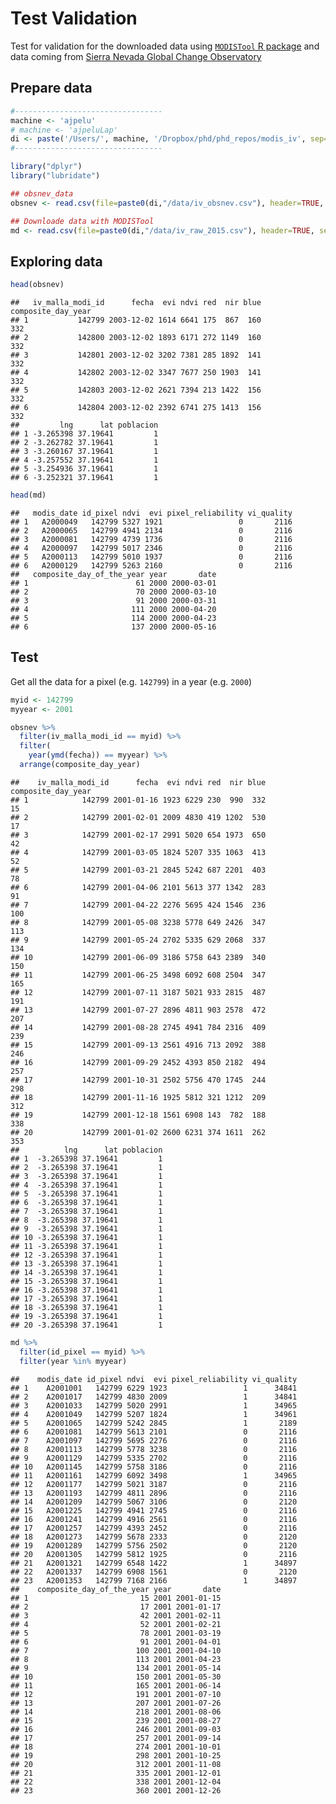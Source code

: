 Test Validation
===============

Test for validation for the downloaded data using [`MODISTool` R package](https://cran.r-project.org/web/packages/MODISTools/index.html) and data coming from [Sierra Nevada Global Change Observatory](https://obsnev.es)

Prepare data
------------

``` r
#---------------------------------
machine <- 'ajpelu'
# machine <- 'ajpeluLap'
di <- paste('/Users/', machine, '/Dropbox/phd/phd_repos/modis_iv', sep='')
#---------------------------------
```

``` r
library("dplyr")
library("lubridate")
```

``` r
## obsnev_data 
obsnev <- read.csv(file=paste0(di,"/data/iv_obsnev.csv"), header=TRUE, sep=",")

## Downloade data with MODISTool 
md <- read.csv(file=paste0(di,"/data/iv_raw_2015.csv"), header=TRUE, sep=",")
```

Exploring data
--------------

``` r
head(obsnev)
```

    ##   iv_malla_modi_id      fecha  evi ndvi red  nir blue composite_day_year
    ## 1           142799 2003-12-02 1614 6641 175  867  160                332
    ## 2           142800 2003-12-02 1893 6171 272 1149  160                332
    ## 3           142801 2003-12-02 3202 7381 285 1892  141                332
    ## 4           142802 2003-12-02 3347 7677 250 1903  141                332
    ## 5           142803 2003-12-02 2621 7394 213 1422  156                332
    ## 6           142804 2003-12-02 2392 6741 275 1413  156                332
    ##         lng      lat poblacion
    ## 1 -3.265398 37.19641         1
    ## 2 -3.262782 37.19641         1
    ## 3 -3.260167 37.19641         1
    ## 4 -3.257552 37.19641         1
    ## 5 -3.254936 37.19641         1
    ## 6 -3.252321 37.19641         1

``` r
head(md)
```

    ##   modis_date id_pixel ndvi  evi pixel_reliability vi_quality
    ## 1   A2000049   142799 5327 1921                 0       2116
    ## 2   A2000065   142799 4941 2134                 0       2116
    ## 3   A2000081   142799 4739 1736                 0       2116
    ## 4   A2000097   142799 5017 2346                 0       2116
    ## 5   A2000113   142799 5010 1937                 0       2116
    ## 6   A2000129   142799 5263 2160                 0       2116
    ##   composite_day_of_the_year year       date
    ## 1                        61 2000 2000-03-01
    ## 2                        70 2000 2000-03-10
    ## 3                        91 2000 2000-03-31
    ## 4                       111 2000 2000-04-20
    ## 5                       114 2000 2000-04-23
    ## 6                       137 2000 2000-05-16

Test
----

Get all the data for a pixel (e.g. `142799`) in a year (e.g. `2000`)

``` r
myid <- 142799 
myyear <- 2001 
```

``` r
obsnev %>% 
  filter(iv_malla_modi_id == myid) %>%
  filter(
    year(ymd(fecha)) == myyear) %>% 
  arrange(composite_day_year)
```

    ##    iv_malla_modi_id      fecha  evi ndvi red  nir blue composite_day_year
    ## 1            142799 2001-01-16 1923 6229 230  990  332                 15
    ## 2            142799 2001-02-01 2009 4830 419 1202  530                 17
    ## 3            142799 2001-02-17 2991 5020 654 1973  650                 42
    ## 4            142799 2001-03-05 1824 5207 335 1063  413                 52
    ## 5            142799 2001-03-21 2845 5242 687 2201  403                 78
    ## 6            142799 2001-04-06 2101 5613 377 1342  283                 91
    ## 7            142799 2001-04-22 2276 5695 424 1546  236                100
    ## 8            142799 2001-05-08 3238 5778 649 2426  347                113
    ## 9            142799 2001-05-24 2702 5335 629 2068  337                134
    ## 10           142799 2001-06-09 3186 5758 643 2389  340                150
    ## 11           142799 2001-06-25 3498 6092 608 2504  347                165
    ## 12           142799 2001-07-11 3187 5021 933 2815  487                191
    ## 13           142799 2001-07-27 2896 4811 903 2578  472                207
    ## 14           142799 2001-08-28 2745 4941 784 2316  409                239
    ## 15           142799 2001-09-13 2561 4916 713 2092  388                246
    ## 16           142799 2001-09-29 2452 4393 850 2182  494                257
    ## 17           142799 2001-10-31 2502 5756 470 1745  244                298
    ## 18           142799 2001-11-16 1925 5812 321 1212  209                312
    ## 19           142799 2001-12-18 1561 6908 143  782  188                338
    ## 20           142799 2001-01-02 2600 6231 374 1611  262                353
    ##          lng      lat poblacion
    ## 1  -3.265398 37.19641         1
    ## 2  -3.265398 37.19641         1
    ## 3  -3.265398 37.19641         1
    ## 4  -3.265398 37.19641         1
    ## 5  -3.265398 37.19641         1
    ## 6  -3.265398 37.19641         1
    ## 7  -3.265398 37.19641         1
    ## 8  -3.265398 37.19641         1
    ## 9  -3.265398 37.19641         1
    ## 10 -3.265398 37.19641         1
    ## 11 -3.265398 37.19641         1
    ## 12 -3.265398 37.19641         1
    ## 13 -3.265398 37.19641         1
    ## 14 -3.265398 37.19641         1
    ## 15 -3.265398 37.19641         1
    ## 16 -3.265398 37.19641         1
    ## 17 -3.265398 37.19641         1
    ## 18 -3.265398 37.19641         1
    ## 19 -3.265398 37.19641         1
    ## 20 -3.265398 37.19641         1

``` r
md %>%
  filter(id_pixel == myid) %>%
  filter(year %in% myyear)
```

    ##    modis_date id_pixel ndvi  evi pixel_reliability vi_quality
    ## 1    A2001001   142799 6229 1923                 1      34841
    ## 2    A2001017   142799 4830 2009                 1      34841
    ## 3    A2001033   142799 5020 2991                 1      34965
    ## 4    A2001049   142799 5207 1824                 1      34961
    ## 5    A2001065   142799 5242 2845                 1       2189
    ## 6    A2001081   142799 5613 2101                 0       2116
    ## 7    A2001097   142799 5695 2276                 0       2116
    ## 8    A2001113   142799 5778 3238                 0       2116
    ## 9    A2001129   142799 5335 2702                 0       2116
    ## 10   A2001145   142799 5758 3186                 0       2116
    ## 11   A2001161   142799 6092 3498                 1      34965
    ## 12   A2001177   142799 5021 3187                 0       2116
    ## 13   A2001193   142799 4811 2896                 0       2116
    ## 14   A2001209   142799 5067 3106                 0       2120
    ## 15   A2001225   142799 4941 2745                 0       2116
    ## 16   A2001241   142799 4916 2561                 0       2116
    ## 17   A2001257   142799 4393 2452                 0       2116
    ## 18   A2001273   142799 5678 2333                 0       2120
    ## 19   A2001289   142799 5756 2502                 0       2120
    ## 20   A2001305   142799 5812 1925                 0       2116
    ## 21   A2001321   142799 6548 1422                 1      34897
    ## 22   A2001337   142799 6908 1561                 0       2120
    ## 23   A2001353   142799 7168 2166                 1      34897
    ##    composite_day_of_the_year year       date
    ## 1                         15 2001 2001-01-15
    ## 2                         17 2001 2001-01-17
    ## 3                         42 2001 2001-02-11
    ## 4                         52 2001 2001-02-21
    ## 5                         78 2001 2001-03-19
    ## 6                         91 2001 2001-04-01
    ## 7                        100 2001 2001-04-10
    ## 8                        113 2001 2001-04-23
    ## 9                        134 2001 2001-05-14
    ## 10                       150 2001 2001-05-30
    ## 11                       165 2001 2001-06-14
    ## 12                       191 2001 2001-07-10
    ## 13                       207 2001 2001-07-26
    ## 14                       218 2001 2001-08-06
    ## 15                       239 2001 2001-08-27
    ## 16                       246 2001 2001-09-03
    ## 17                       257 2001 2001-09-14
    ## 18                       274 2001 2001-10-01
    ## 19                       298 2001 2001-10-25
    ## 20                       312 2001 2001-11-08
    ## 21                       335 2001 2001-12-01
    ## 22                       338 2001 2001-12-04
    ## 23                       360 2001 2001-12-26
